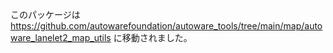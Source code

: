 このパッケージは <https://github.com/autowarefoundation/autoware_tools/tree/main/map/autoware_lanelet2_map_utils> に移動されました。
